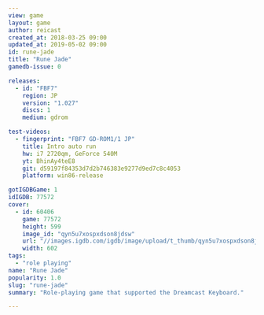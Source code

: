 ```yaml
---
view: game
layout: game
author: reicast
created_at: 2018-03-25 09:00
updated_at: 2019-05-02 09:00
id: rune-jade
title: "Rune Jade"
gamedb-issue: 0

releases:
  - id: "FBF7"
    region: JP
    version: "1.027"
    discs: 1
    medium: gdrom

test-videos:
  - fingerprint: "FBF7 GD-ROM1/1 JP"
    title: Intro auto run
    hw: i7 2720qm, GeForce 540M
    yt: BhinAy4teE8
    git: d59197f84353d7d2b746383e9277d9ed7c8c4053
    platform: win86-release

gotIGDBGame: 1
idIGDB: 77572
cover:
  - id: 60406
    game: 77572
    height: 599
    image_id: "qyn5u7xospxdson8jdsw"
    url: "//images.igdb.com/igdb/image/upload/t_thumb/qyn5u7xospxdson8jdsw.jpg"
    width: 602
tags:
  - "role playing"
name: "Rune Jade"
popularity: 1.0
slug: "rune-jade"
summary: "Role-playing game that supported the Dreamcast Keyboard."

---
```

